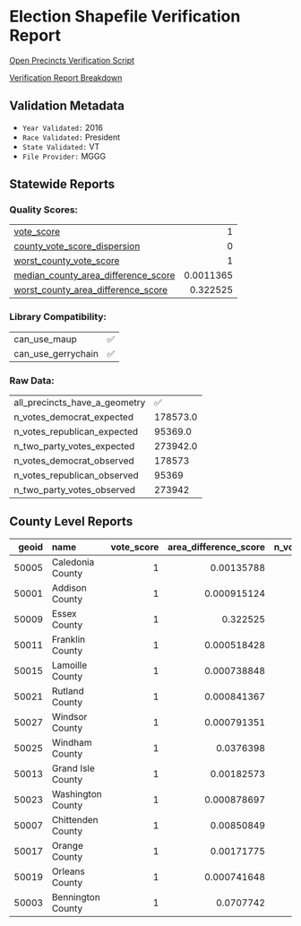 
# Election Shapefile Verification Report

[Open Precincts Verification Script](https://github.com/OpenPrecincts/verification)

[Verification Report Breakdown](https://github.com/OpenPrecincts/verification#verification-report-breakdown)

## Validation Metadata
* `Year Validated:` 2016 
* `Race Validated:` President
* `State Validated:` VT
* `File Provider:` MGGG

## Statewide Reports

### Quality Scores:
|                                                                                                            |           |
|:-----------------------------------------------------------------------------------------------------------|----------:|
| [vote_score](https://github.com/OpenPrecincts/verification#vote-score)                                     | 1         |
| [county_vote_score_dispersion](https://github.com/OpenPrecincts/verification#county-vote-score-dispersion) | 0         |
| [worst_county_vote_score](https://github.com/OpenPrecincts/verification#vote-score)                        | 1         |
| [median_county_area_difference_score](https://github.com/OpenPrecincts/verification#area-difference-score) | 0.0011365 |
| [worst_county_area_difference_score](https://github.com/OpenPrecincts/verification#area-difference-score)  | 0.322525  |

### Library Compatibility:
|                    |    |
|:-------------------|---:|
| can_use_maup       |  ✅ |
| can_use_gerrychain |  ✅ |

### Raw Data:
|                               |          |
|:------------------------------|:---------|
| all_precincts_have_a_geometry | ✅       |
| n_votes_democrat_expected     | 178573.0 |
| n_votes_republican_expected   | 95369.0  |
| n_two_party_votes_expected    | 273942.0 |
| n_votes_democrat_observed     | 178573   |
| n_votes_republican_observed   | 95369    |
| n_two_party_votes_observed    | 273942   |

## County Level Reports
|   geoid | name              |   vote_score |   area_difference_score |   n_votes_democrat_expected |   n_votes_republican_expected |   n_two_party_votes_expected |   n_votes_democrat_observed |   n_votes_republican_observed |   n_two_party_votes_observed |
|--------:|:------------------|-------------:|------------------------:|----------------------------:|------------------------------:|-----------------------------:|----------------------------:|------------------------------:|-----------------------------:|
|   50005 | Caledonia County  |            1 |             0.00135788  |                        6445 |                          5534 |                        11979 |                        6445 |                          5534 |                        11979 |
|   50001 | Addison County    |            1 |             0.000915124 |                       11219 |                          5297 |                        16516 |                       11219 |                          5297 |                        16516 |
|   50009 | Essex County      |            1 |             0.322525    |                        1019 |                          1506 |                         2525 |                        1019 |                          1506 |                         2525 |
|   50011 | Franklin County   |            1 |             0.000518428 |                        9351 |                          8752 |                        18103 |                        9351 |                          8752 |                        18103 |
|   50015 | Lamoille County   |            1 |             0.000738848 |                        7241 |                          3570 |                        10811 |                        7241 |                          3570 |                        10811 |
|   50021 | Rutland County    |            1 |             0.000841367 |                       13635 |                         12479 |                        26114 |                       13635 |                         12479 |                        26114 |
|   50027 | Windsor County    |            1 |             0.000791351 |                       17556 |                          8605 |                        26161 |                       17556 |                          8605 |                        26161 |
|   50025 | Windham County    |            1 |             0.0376398   |                       14340 |                          5454 |                        19794 |                       14340 |                          5454 |                        19794 |
|   50013 | Grand Isle County |            1 |             0.00182573  |                        2094 |                          1487 |                         3581 |                        2094 |                          1487 |                         3581 |
|   50023 | Washington County |            1 |             0.000878697 |                       18594 |                          7993 |                        26587 |                       18594 |                          7993 |                        26587 |
|   50007 | Chittenden County |            1 |             0.00850849  |                       54814 |                         18601 |                        73415 |                       54814 |                         18601 |                        73415 |
|   50017 | Orange County     |            1 |             0.00171775  |                        7541 |                          5007 |                        12548 |                        7541 |                          5007 |                        12548 |
|   50019 | Orleans County    |            1 |             0.000741648 |                        5185 |                          5159 |                        10344 |                        5185 |                          5159 |                        10344 |
|   50003 | Bennington County |            1 |             0.0707742   |                        9539 |                          5925 |                        15464 |                        9539 |                          5925 |                        15464 |
